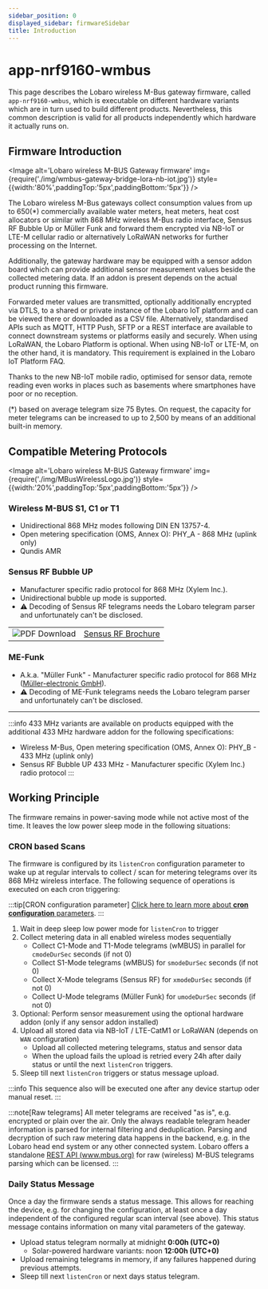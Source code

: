 ```yaml
---
sidebar_position: 0
displayed_sidebar: firmwareSidebar
title: Introduction
---
```


# app-nrf9160-wmbus

This page describes the Lobaro wireless M-Bus gateway firmware, called `app-nrf9160-wmbus`, which is executable on
different hardware variants which are in turn used to build different products. Nevertheless, this common description is
valid for all products independently which hardware it actually runs on.

## Firmware Introduction

<Image alt='Lobaro wireless M-BUS Gateway firmware'
img={require('./img/wmbus-gateway-bridge-lora-nb-iot.jpg')}
style={{width:'80%',paddingTop:'5px',paddingBottom:'5px'}} />

The Lobaro wireless M-Bus gateways collect consumption values from up to 650(*) commercially available water
meters, heat
meters, heat cost allocators or similar with 868 MHz wireless M-Bus radio interface, Sensus RF Bubble Up or Müller Funk
and forward them encrypted via NB-IoT or LTE-M cellular radio or alternatively LoRaWAN networks for further processing
on the Internet.

Additionally, the gateway hardware may be equipped with a sensor addon board which can provide additional sensor
measurement values beside the collected metering data. If an addon is present depends on the actual product running this
firmware.

Forwarded meter values are transmitted, optionally additionally encrypted via DTLS, to a shared or private instance of
the Lobaro IoT platform and can be viewed there or downloaded as a CSV file. Alternatively, standardised APIs such as
MQTT, HTTP Push, SFTP or a REST interface are available to connect downstream systems or platforms easily and securely.
When using LoRaWAN, the Lobaro Platform is optional. When using NB-IoT or LTE-M, on the other hand, it is mandatory.
This requirement is explained in the Lobaro IoT Platform FAQ.

Thanks to the new NB-IoT mobile radio, optimised for sensor data, remote reading even works in places such as basements
where smartphones have poor or no reception.

(*) based on average telegram size 75 Bytes. On request, the capacity for meter telegrams can be increased to up to
2,500 by means of an additional built-in memory.

## Compatible Metering Protocols

<Image alt='Lobaro wireless M-BUS Gateway firmware'
img={require('./img/MBusWirelessLogo.jpg')}
style={{width:'20%',paddingTop:'5px',paddingBottom:'5px'}} />

### Wireless M-BUS S1, C1 or T1

* Unidirectional 868 MHz modes following DIN EN 13757-4.
* Open metering specification (OMS, Annex O): PHY_A - 868 MHz (uplink only)
* Qundis AMR

### Sensus RF Bubble UP

* Manufacturer specific radio protocol for 868 MHz (Xylem Inc.).
* Unidirectional bubble up mode is supported.
* ⚠️ Decoding of Sensus RF telegrams needs the Lobaro telegram parser and unfortunately can't be disclosed.

<table><tr>
    <td><Image alt='PDF Download' img={require('@site/static/img/pdf.png')} style={{width: '32px'}}/></td>
    <td><a target="\_blank" href={require('./files/en---sensusrf-brochure.pdf').default}>Sensus RF Brochure</a></td>
</tr></table>

### ME-Funk

* A.k.a. "Müller Funk" - Manufacturer specific radio protocol for 868
  MHz ([Müller-electronic GmbH](https://www.mue-line.de/allgemeine-informationen/)).
* ⚠️ Decoding of ME-Funk telegrams needs the Lobaro telegram parser and unfortunately can't be disclosed.

---

:::info
433 MHz variants are available on products equipped with the additional 433 MHz hardware addon for the following
specifications:

* Wireless M-Bus, Open metering specification (OMS, Annex O): PHY_B - 433 MHz (uplink only)
* Sensus RF Bubble UP 433 MHz - Manufacturer specific (Xylem Inc.) radio protocol
  :::

## Working Principle

The firmware remains in power-saving mode while not active most of the time. It leaves the low power sleep mode in the
following situations:

### CRON based Scans

The firmware is configured by its `listenCron` configuration parameter to wake up at regular intervals to collect / scan
for
metering
telegrams over its 868 MHz wireless interface. The following sequence of operations is executed on each cron triggering:

:::tip[CRON configuration parameter]
[Click here to learn more about **cron configuration** parameters](configuration/cron-configuration.md).
:::

1. Wait in deep sleep low power mode for `listenCron` to trigger
2. Collect metering data in all enabled wireless modes sequentially
    * Collect C1-Mode and T1-Mode telegrams (wMBUS) in parallel for `cmodeDurSec` seconds (if not 0)
    * Collect S1-Mode telegrams (wMBUS) for `smodeDurSec` seconds (if not 0)
    * Collect X-Mode telegrams (Sensus RF) for `xmodeDurSec` seconds (if not 0)
    * Collect U-Mode telegrams (Müller Funk) for `umodeDurSec` seconds (if not 0)
3. Optional: Perform sensor measurement using the optional hardware addon (only if any sensor addon installed)
4. Upload all stored data via NB-IoT / LTE-CatM1 or LoRaWAN (depends on `WAN` configuration)
    * Upload all collected metering telegrams, status and sensor data
    * When the upload fails the upload is retried every 24h after daily status or until the next `listenCron` triggers.
5. Sleep till next `listenCron` triggers or status message upload.

:::info
This sequence also will be executed one after any device startup oder manual reset.
:::

:::note[Raw telegrams]
All meter telegrams are received "as is", e.g. encrypted or plain over the air. Only the always readable telegram header
information is parsed for internal filtering and deduplication. Parsing and decryption of such raw metering data happens
in the backend, e.g. in
the Lobaro head end system or any other connected system. Lobaro offers a standalone [REST API (www.mbus.org)](https://www.mbus.org)
for raw (wireless) M-BUS telegrams parsing which can be licensed.
:::

### Daily Status Message

Once a day the firmware sends a status message. This allows for reaching the device, e.g. for changing the
configuration, at least once a day independent of the configured regular scan interval (see above). This status message
contains information on many vital parameters of the gateway.

* Upload status telegram normally at midnight **0:00h (UTC+0)**
    * Solar-powered hardware variants: noon **12:00h (UTC+0)**
* Upload remaining telegrams in memory, if any failures happened during previous attempts.
* Sleep till next `listenCron` or next days status telegram.